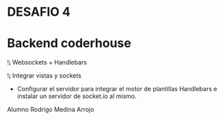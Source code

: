 # DESAFIO 4
# Backend coderhouse

!¡ Websockets + Handlebars

!¡ Integrar vistas y sockets

* Configurar el servidor para integrar el motor de plantillas Handlebars e instalar un servidor de socket.io al mismo.


Alumno Rodrigo Medina Arrojo